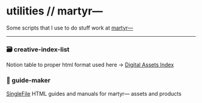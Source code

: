 # utilities // martyr⁠—

Some scripts that I use to do stuff work at [martyr⁠—](https://martyr.shop)

---

### 🗃️ creative-index-list

Notion table to proper html format used here → [Digital Assets Index](https://martyr.shop/blogs/posts/digital-assets-index)

### 📕 guide-maker

[SingleFile](https://github.com/gildas-lormeau/SingleFile) HTML guides and manuals for martyr⁠— assets and products
